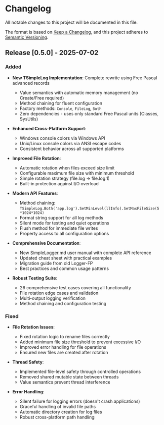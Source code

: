 # Changelog

All notable changes to this project will be documented in this file.

The format is based on [Keep a Changelog](https://keepachangelog.com/en/1.0.0/),
and this project adheres to [Semantic Versioning](https://semver.org/spec/v2.0.0.html).

## Release [0.5.0] - 2025-07-02

### Added

- **New TSimpleLog Implementation**: Complete rewrite using Free Pascal advanced records
  - Value semantics with automatic memory management (no Create/Free required)
  - Method chaining for fluent configuration
  - Factory methods: `Console`, `FileLog`, `Both`
  - Zero dependencies - uses only standard Free Pascal units (Classes, SysUtils)

- **Enhanced Cross-Platform Support**:
  - Windows console colors via Windows API
  - Unix/Linux console colors via ANSI escape codes
  - Consistent behavior across all supported platforms

- **Improved File Rotation**:
  - Automatic rotation when files exceed size limit
  - Configurable maximum file size with minimum threshold
  - Simple rotation strategy (file.log → file.log.1)
  - Built-in protection against I/O overload

- **Modern API Features**:
  - Method chaining: `TSimpleLog.Both('app.log').SetMinLevel(llInfo).SetMaxFileSize(5*1024*1024)`
  - Format string support for all log methods
  - Silent mode for testing and quiet operations
  - Flush method for immediate file writes
  - Property access to all configuration options

- **Comprehensive Documentation**:
  - New SimpleLogger.md user manual with complete API reference
  - Updated cheat sheet with practical examples
  - Migration guide from old Logger-FP
  - Best practices and common usage patterns

- **Robust Testing Suite**:
  - 26 comprehensive test cases covering all functionality
  - File rotation edge cases and validation
  - Multi-output logging verification
  - Method chaining and configuration testing


### Fixed

- **File Rotation Issues**:
  - Fixed rotation logic to rename files correctly
  - Added minimum file size threshold to prevent excessive I/O
  - Improved error handling for file operations
  - Ensured new files are created after rotation

- **Thread Safety**:
  - Implemented file-level safety through controlled operations
  - Removed shared mutable state between threads
  - Value semantics prevent thread interference

- **Error Handling**:
  - Silent failure for logging errors (doesn't crash applications)
  - Graceful handling of invalid file paths
  - Automatic directory creation for log files
  - Robust cross-platform path handling